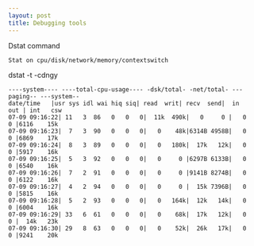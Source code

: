 ```yaml
---
layout: post
title: Debugging tools
---
```


Dstat command

    Stat on cpu/disk/network/memory/contextswitch 
  

dstat -t -cdngy

    ----system---- ----total-cpu-usage---- -dsk/total- -net/total- ---paging-- ---system--
    date/time   |usr sys idl wai hiq siq| read  writ| recv  send|  in   out | int   csw 
    07-09 09:16:22| 11   3  86   0   0   0|  11k  490k|   0     0 |   0     0 |6116    15k
    07-09 09:16:23|  7   3  90   0   0   0|   0    48k|6314B 4958B|   0     0 |6869    17k
    07-09 09:16:24|  8   3  89   0   0   0|   0   180k|  17k   12k|   0     0 |5917    16k
    07-09 09:16:25|  5   3  92   0   0   0|   0     0 |6297B 6133B|   0     0 |6540    16k
    07-09 09:16:26|  7   2  91   0   0   0|   0     0 |9141B 8274B|   0     0 |6122    16k
    07-09 09:16:27|  4   2  94   0   0   0|   0     0 |  15k 7396B|   0     0 |5815    16k
    07-09 09:16:28|  5   2  93   0   0   0|   0   164k|  12k   14k|   0     0 |6004    16k
    07-09 09:16:29| 33   6  61   0   0   0|   0    68k|  17k   12k|   0     0 |  14k   23k
    07-09 09:16:30| 29   8  63   0   0   0|   0    52k|  26k   17k|   0     0 |9241    20k
